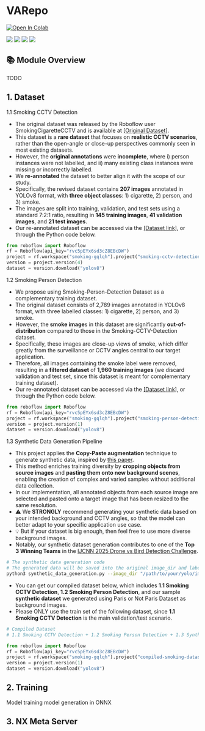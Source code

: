 # VARepo

[![Open In Colab](https://colab.research.google.com/assets/colab-badge.svg)](https://colab.research.google.com/drive/1adLKs0VtXp50P37aBb1ZN4qpXhlA2vYH?usp=sharing)

[![](https://img.shields.io/badge/Windows-11-0078D6?style=flat-square&logo=Windows)](https://www.microsoft.com/en-us/windows/)
[![](https://img.shields.io/badge/Cuda-11.8-6B8E23?style=flat-square&logo=Nvidia)](https://developer.nvidia.com/cuda-11.6-download-archive?target_os=Windows&target_arch=x86_64&target_version=10&target_type=exelocal)
[![](https://img.shields.io/badge/Python-3.13-3776AB?style=flat-square&logo=Python)](https://www.python.org/)
[![](https://img.shields.io/badge/PyTorch-000000?style=flat-square&logo=PyTorch)](https://pytorch.org/)

## 📚 Module Overview

TODO

## 1. Dataset

1.1 Smoking CCTV Detection
- The original dataset was released by the Roboflow user SmokingCigaretteCCTV and is available at [[Original Dataset]](https://universe.roboflow.com/smokingcigarettecctv/smoking-cctv-detection).
- This dataset is a **rare dataset** that focuses on **realistic CCTV scenarios**, rather than the open-angle or close-up perspectives commonly seen in most existing datasets.
- However, the **original annotations** were **incomplete**, where i) person instances were not labelled, and ii) many existing class instances were missing or incorrectly labelled.
- We **re-annotated** the dataset to better align it with the scope of our study.
- Specifically, the revised dataset contains **207 images** annotated in YOLOv8 format, with **three object classes**: 1) cigarette, 2) person, and 3) smoke.
- The images are split into training, validation, and test sets using a standard 7:2:1 ratio, resulting in **145 training images**, **41 validation images**, and **21 test images**. 
- Our re-annotated dataset can be accessed via the [[Dataset link]](https://universe.roboflow.com/smoking-gqlqh/smoking-cctv-detection-x4fjr), or through the Python code below.

```python
from roboflow import Roboflow
rf = Roboflow(api_key="rvc5pEYx6sd3cZ8EBcDW")
project = rf.workspace("smoking-gqlqh").project("smoking-cctv-detection-x4fjr")
version = project.version(4)
dataset = version.download("yolov8")
```

1.2 Smoking Person Detection
- We propose using Smoking-Person-Detection Dataset as a complementary training dataset.
- The original dataset consists of 2,789 images annotated in YOLOv8 format, with three labelled classes: 1) cigarette, 2) person, and 3) smoke.
- However, the **smoke image**s in this dataset are significantly **out-of-distribution** compared to those in the Smoking-CCTV-Detection dataset.
- Specifically, these images are close-up views of smoke, which differ greatly from the surveillance or CCTV angles central to our target application.
- Therefore, all images containing the smoke label were removed, resulting in a **filtered dataset** of **1,960 training images** (we discard validation and test set, since this dataset is meant for complementary training dataset).
- Our re-annotated dataset can be accessed via the [[Dataset link]](https://universe.roboflow.com/smoking-gqlqh/smoking-person-detection-2-ijwga), or through the Python code below. 

```python
from roboflow import Roboflow
rf = Roboflow(api_key="rvc5pEYx6sd3cZ8EBcDW")
project = rf.workspace("smoking-gqlqh").project("smoking-person-detection-2-ijwga")
version = project.version(1)
dataset = version.download("yolov8")
```

1.3 Synthetic Data Generation Pipeline
- This project applies the **Copy-Paste augmentation** technique to generate synthetic data, inspired by [this paper](https://openaccess.thecvf.com/content/CVPR2021/papers/Ghiasi_Simple_Copy-Paste_Is_a_Strong_Data_Augmentation_Method_for_Instance_CVPR_2021_paper.pdf).
- This method enriches training diversity by **cropping objects from source images** and **pasting them onto new background scenes**, enabling the creation of complex and varied samples without additional data collection. 
- In our implementation, all annotated objects from each source image are selected and pasted onto a target image that has been resized to the same resolution.
- ⚠️ We **STRONGLY** recommend generating your synthetic data based on your intended background and CCTV angles, so that the model can better adapt to your specific application use case.
- 💡 But if your dataset is big enough, then feel free to use more diverse background images.
- Notably, our synthetic dataset generation contributes to one of the **Top 3 Winning Teams** in the [IJCNN 2025 Drone vs Bird Detection Challenge](https://github.com/yjwong1999/IJCNN2025-DvB).

```bash
# The synthetic data generation code
# The generated data will be saved into the original image_dir and label_dir
python3 synthetic_data_generation.py --image_dir "/path/to/your/yolo/images" --label_dir "/path/to/your/yolo/txt/labels" --bg_dir "/path/to/your/background/images"
```

- You can get our compiled dataset below, which includes **1.1 Smoking CCTV Detection**, **1.2 Smoking Person Detection**, and our sample **synthetic dataset** we generated using Paris or Not Paris Dataset as background images.
- Please ONLY use the train set of the following dataset, since **1.1 Smoking CCTV Detection** is the main validation/test scenario.

```python
# Compiled Dataset
# 1.1 Smoking CCTV Detection + 1.2 Smoking Person Detection + 1.3 Synthetic Dataset Generation

from roboflow import Roboflow
rf = Roboflow(api_key="rvc5pEYx6sd3cZ8EBcDW")
project = rf.workspace("smoking-gqlqh").project("compiled-smoking-dataset-wkc8l")
version = project.version(1)
dataset = version.download("yolov8")
```

## 2. Training

Model training
model generation in ONNX


## 3. NX Meta Server

